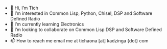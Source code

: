 - 👋 Hi, I’m Tich
- 👀 I’m interested in Common Lisp, Python, Chisel, DSP and Software Defined Radio 
- 🌱 I’m currently learning Electronics
- 💞️ I’m looking to collaborate on Common Lisp DSP and Software Defined Radio
- 📫 How to reach me email me at tichaona [at] kadzinga {dot} com 

<!---
t1ch/t1ch is a ✨ special ✨ repository because its `README.md` (this file) appears on your GitHub profile.
You can click the Preview link to take a look at your changes.
--->
